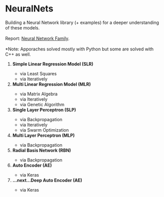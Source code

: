 # NeuralNets
Building a Neural Network library (+ examples) for a deeper understanding of these models.
<br><br>
Report:
[Neural Network Family](https://docs.google.com/document/d/e/2PACX-1vTKz4J7AkP1unnvD3ivbfmJFpRxD_Ect2M7hJNugZ8qXj-S2sYpuoWDK90LgZoYP9uOt7we1S_w2CKC/pub).
<br>
<br>
*Note: Apporaches solved mostly with Python but some are solved with C++ as well.

<ol>
  <li><b>Simple Linear Regression Model (SLR)</b></li>
  <ul>
    <li>via Least Squares</li>
    <li>via Iteratively</li>
  </ul>
  <li><b>Multi Linear Regression Model (MLR)</b></li>
  <ul>
    <li>via Matrix Algebra</li>
    <li>via Iteratively</li>
    <li>via Genetic Algorithm</li>
  </ul>
  <li><b>Single Layer Perceptron (SLP)</b></li>
  <ul>
    <li>via Backpropagation</li>
    <li>via Iteratively</li>
    <li>via Swarm Optimization</li>
  </ul>
  <li><b>Multi Layer Perceptron (MLP)</b></li>
  <ul>
    <li>via Backpropagation</li>
  </ul>
  <li><b>Radial Basis Network (RBN)</b></li>
  <ul>
    <li>via Backpropagation</li>
  </ul>
  <li><b>Auto Encoder (AE)</b></li>
  <ul>
    <li>via Keras</li>
  </ul>
  <li><b>...next...Deep Auto Encoder (AE)</b></li>
  <ul>
    <li>via Keras</li>
  </ul>
</ol>
